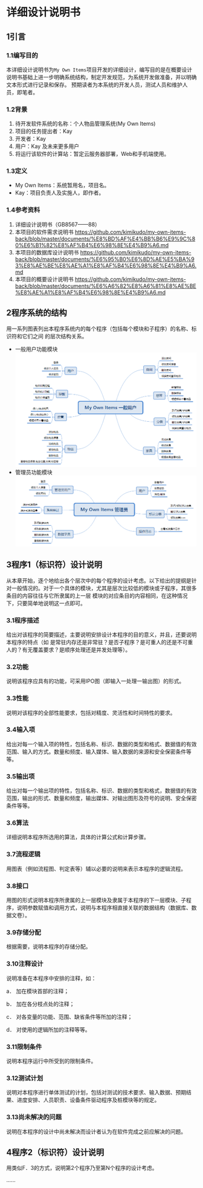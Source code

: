 # 详细设计说明书

## 1引言

### 1.1编写目的

本详细设计说明书为`My Own Items`项目开发的详细设计，编写目的是在概要设计说明书基础上进一步明确系统结构，制定开发规范，为系统开发做准备，并以明确文本形式进行记录和保存。
预期读者为本系统的开发人员，测试人员和维护人员，即笔者。

### 1.2背景

1. 待开发软件系统的名称：个人物品管理系统(My Own Items)
2. 项目的任务提出者：Kay
3. 开发者：Kay
4. 用户：Kay 及未来更多用户
5. 将运行该软件的计算站：暂定云服务器部署，Web和手机端使用。

### 1.3定义

- My Own Items：系统暂用名，项目名。
- Kay：项目负责人及实施人，即作者。

### 1.4参考资料

1. 详细设计说明书（GB8567——88）
2. 本项目的软件需求说明书 https://github.com/kimikudo/my-own-items-back/blob/master/documents/%E8%BD%AF%E4%BB%B6%E9%9C%80%E6%B1%82%E8%AF%B4%E6%98%8E%E4%B9%A6.md
3. 本项目的数据库设计说明书 https://github.com/kimikudo/my-own-items-back/blob/master/documents/%E6%95%B0%E6%8D%AE%E5%BA%93%E8%AE%BE%E8%AE%A1%E8%AF%B4%E6%98%8E%E4%B9%A6.md
4. 本项目的概要设计说明书 https://github.com/kimikudo/my-own-items-back/blob/master/documents/%E6%A6%82%E8%A6%81%E8%AE%BE%E8%AE%A1%E8%AF%B4%E6%98%8E%E4%B9%A6.md

## 2程序系统的结构

用一系列图表列出本程序系统内的每个程序（包括每个模块和子程序）的名称、标识符和它们之间 的层次结构关系。
- 一般用户功能模块
![](assets/用户功能模块.bmp)
- 管理员功能模块
![](assets/管理员功能模块.bmp)

## 3程序1（标识符）设计说明

从本章开始，逐个地给出各个层次中的每个程序的设计考虑。以下给出的提纲是针对一般情况的。对于一个具体的模块，尤其是层次比较低的模块或子程序，其很多条目的内容往往与它所隶属的上一层 模块的对应条目的内容相同，在这种情况下，只要简单地说明这一点即可。

### 3.1程序描述

给出对该程序的简要描述，主要说明安排设计本程序的目的意义，并且，还要说明本程序的特点（如 是常驻内存还是非常驻？是否子程序？是可重人的还是不可重人的？有无覆盖要求？是顺序处理还是并发处理等）。

### 3.2功能

说明该程序应具有的功能，可采用IPO图（即输入一处理一输出图）的形式。

### 3.3性能

说明对该程序的全部性能要求，包括对精度、灵活性和时间特性的要求。

### 3.4输入项

给出对每一个输入项的特性，包括名称、标识、数据的类型和格式、数据值的有效范围、输入的方式。数量和频度、输入媒体、输入数据的来源和安全保密条件等等。

### 3.5输出项

给出对每一个输出项的特性，包括名称、标识、数据的类型和格式，数据值的有效范围，输出的形式、数量和频度，输出媒体、对输出图形及符号的说明、安全保密条件等等。

### 3.6算法

详细说明本程序所选用的算法，具体的计算公式和计算步骤。

### 3.7流程逻辑

用图表（例如流程图、判定表等）辅以必要的说明来表示本程序的逻辑流程。

### 3.8接口

用图的形式说明本程序所隶属的上一层模块及隶属于本程序的下一层模块、子程序，说明参数赋值和调用方式，说明与本程序相直接关联的数据结构（数据库、数据文卷）。

### 3.9存储分配

根据需要，说明本程序的存储分配。

### 3.10注释设计

说明准备在本程序中安排的注释，如：

a． 加在模块首部的注释；

b． 加在各分枝点处的注释；

c． 对各变量的功能、范围、缺省条件等所加的注释；

d． 对使用的逻辑所加的注释等等。

### 3.11限制条件

说明本程序运行中所受到的限制条件。

### 3.12测试计划

说明对本程序进行单体测试的计划，包括对测试的技术要求、输入数据、预期结果、进度安排、人员职责、设备条件驱动程序及桩模块等的规定。

### 3.13尚未解决的问题

说明在本程序的设计中尚未解决而设计者认为在软件完成之前应解决的问题。

## 4程序2（标识符）设计说明

用类似F．3的方式，说明第2个程序乃至第N个程序的设计考虑。

......
